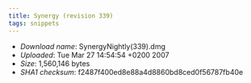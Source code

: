 ```yaml
---
title: Synergy (revision 339)
tags: snippets
---
```


-   _Download name_: SynergyNightly(339).dmg
-   _Uploaded_: Tue Mar 27 14:54:54 +0200 2007
-   _Size_: 1,560,146 bytes
-   _SHA1 checksum_: f2487f400ed8e88a4d8860bd8ced0f56787fb40e
